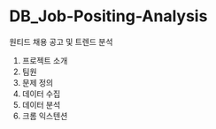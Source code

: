 # DB_Job-Positing-Analysis
원티드 채용 공고 및 트렌드 분석

1. 프로젝트 소개
2. 팀원
3. 문제 정의
4. 데이터 수집
5. 데이터 분석
6. 크롬 익스텐션
